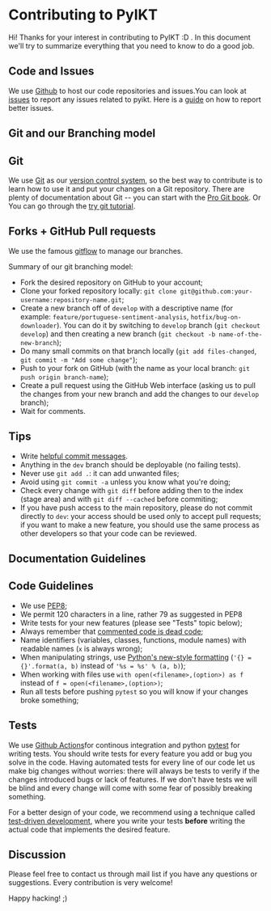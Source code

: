 Contributing to PyIKT
=====================

Hi! Thanks for your interest in contributing to PyIKT :D .
In this document we'll try to summarize everything that you need to know to do a good job.

Code and Issues
---------------

We use [Github](https://github.com/IsolationKernel/pyikt) to host our code repositories
and issues.You can look at [issues](https://github.com/IsolationKernel/pyikt/issues) to report any
issues related to pyikt. Here is a [guide](https://guides.github.com/features/issues/)
on how to report better issues.

Git and our Branching model
---------------------------

Git
---

We use [Git](http://git-scm.com) as our [version control system](http://en.wikipedia.org/wiki/Revision_control), so the best way to
contribute is to learn how to use it and put your changes on a Git repository.
There are plenty of documentation about Git -- you can start with the [Pro Git book](http://git-scm.com/book/).
Or You can go through the [try git tutorial](https://try.github.io/levels/1/challenges/).

Forks + GitHub Pull requests
----------------------------

We use the famous
[gitflow](http://nvie.com/posts/a-successful-git-branching-model/) to manage our
branches.

Summary of our git branching model:

- Fork the desired repository on GitHub to your account;
- Clone your forked repository locally: `git clone git@github.com:your-username:repository-name.git`;
- Create a new branch off of `develop` with a descriptive name (for example: `feature/portuguese-sentiment-analysis`, `hotfix/bug-on-downloader`). You can do it by switching to `develop` branch (`git checkout develop`) and then creating a new branch (`git checkout -b name-of-the-new-branch`);
- Do many small commits on that branch locally (`git add files-changed`, `git commit -m "Add some change"`);
- Push to your fork on GitHub (with the name as your local branch: `git push origin branch-name`);
- Create a pull request using the GitHub Web interface (asking us to pull the changes from your new branch and add the changes to our `develop` branch);
- Wait for comments.

Tips
----

- Write [helpful commit messages](http://robots.thoughtbot.com/5-useful-tips-for-a-better-commit-message).
- Anything in the `dev` branch should be deployable (no failing tests).
- Never use `git add .`: it can add unwanted files;
- Avoid using `git commit -a` unless you know what you're doing;
- Check every change with `git diff` before adding then to the index (stage area) and with `git diff --cached` before commiting;
- If you have push access to the main repository, please do not commit directly to `dev`: your access should be used only to accept pull requests; if you want to make a new feature, you should use the same process as other developers so that your code can be reviewed.

Documentation Guidelines
------------------------

Code Guidelines
---------------

- We use [PEP8](http://www.python.org/dev/peps/pep-0008/);
- We permit 120 characters in a line, rather 79 as suggested in PEP8
- Write tests for your new features (please see "Tests" topic below);
- Always remember that [commented code is dead code](http://www.codinghorror.com/blog/2008/07/coding-without-comments.html);
- Name identifiers (variables, classes, functions, module names) with readable names (`x` is always wrong);
- When manipulating strings, use [Python's new-style formatting](http://docs.python.org/library/string.html#format-string-syntax) (`'{} = {}'.format(a, b)` instead of `'%s = %s' % (a, b)`);
- When working with files use `with open(<filename>,(option>) as f` instead of `f = open(<filename>,(option>)`;
- Run all tests before pushing `pytest` so you will know if your changes broke something;

Tests
-----

We use [Github Actions](https://github.com/features/actions)for continous integration
and python [pytest](https://docs.pytest.org/en/stable/index.html) for writing tests.
You should write tests for every feature you add or bug you solve in the code.
Having automated tests for every line of our code let us make big changes
without worries: there will always be tests to verify if the changes introduced
bugs or lack of features. If we don't have tests we will be blind and every
change will come with some fear of possibly breaking something.

For a better design of your code, we recommend using a technique called
[test-driven development](https://en.wikipedia.org/wiki/Test-driven_development),
where you write your tests **before** writing the actual code that implements
the desired feature.

Discussion
----------

Please feel free to contact us through mail list if
you have any questions or suggestions.
Every contribution is very welcome!

Happy hacking! ;)
